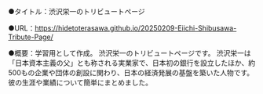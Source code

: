 ●タイトル：渋沢栄一のトリビュートページ

●URL：https://hidetoterasawa.github.io/20250209-Eiichi-Shibusawa-Tribute-Page/

●概要：学習用として作成。
渋沢栄一のトリビュートページです。
渋沢栄一は「日本資本主義の父」とも称される実業家で、日本初の銀行を設立したほか、約500もの企業や団体の創設に関わり、日本の経済発展の基盤を築いた人物です。彼の生涯や業績について簡単にまとめました。
